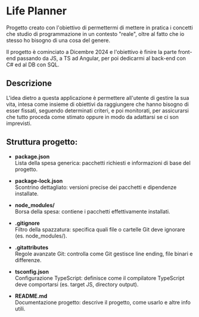 # Life Planner
Progetto creato con l'obiettivo di permettermi di mettere in pratica i concetti che studio di programmazione in un contesto "reale", oltre al fatto che io stesso ho bisogno di una cosa del genere.

Il progetto è cominciato a Dicembre 2024 e l'obiettivo è finire la parte front-end passando da JS, a TS ad Angular, per poi dedicarmi al back-end con C# ed al DB con SQL.

## Descrizione
L'idea dietro a questa applicazione è permettere all'utente di gestire la sua vita, intesa come insieme di obiettivi da raggiungere che hanno bisogno di esser fissati, seguendo determinati criteri, e poi monitorati, per assicurarsi che tutto proceda come stimato oppure in modo da adattarsi se ci son imprevisti.

## Struttura progetto:
- **package.json**  
  Lista della spesa generica: pacchetti richiesti e informazioni di base del progetto.

- **package-lock.json**  
  Scontrino dettagliato: versioni precise dei pacchetti e dipendenze installate.

- **node_modules/**  
  Borsa della spesa: contiene i pacchetti effettivamente installati.

- **.gitignore**  
  Filtro della spazzatura: specifica quali file o cartelle Git deve ignorare (es. node_modules/).

- **.gitattributes**  
  Regole avanzate Git: controlla come Git gestisce line ending, file binari e differenze.

- **tsconfig.json**  
  Configurazione TypeScript: definisce come il compilatore TypeScript deve comportarsi (es. target JS, directory output).

- **README.md**  
  Documentazione progetto: descrive il progetto, come usarlo e altre info utili.
